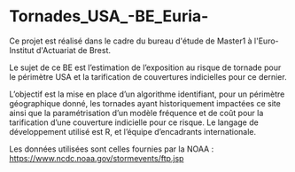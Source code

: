 # Tornades_USA_-BE_Euria-
Ce projet est réalisé dans le cadre du bureau d'étude de Master1 à l'Euro-Institut d'Actuariat de Brest.

Le sujet de ce BE est l’estimation de l’exposition au risque de tornade pour le périmètre 
USA et la tarification de couvertures indicielles pour ce dernier.

L’objectif est la mise en place d’un algorithme identifiant, pour un périmètre 
géographique donné, les tornades ayant historiquement impactées ce site ainsi que 
la paramétrisation d’un modèle fréquence et de coût pour la tarification d’une 
couverture indicielle pour ce risque. 
Le langage de développement utilisé est R, et l’équipe d’encadrants internationale.

Les données utilisées sont celles fournies par la NOAA :
https://www.ncdc.noaa.gov/stormevents/ftp.jsp 
